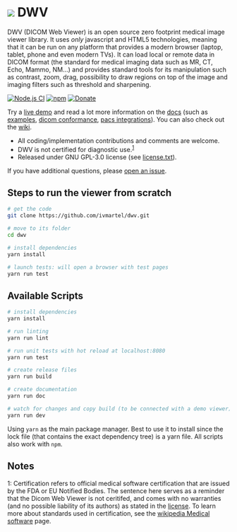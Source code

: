 [![](https://mermaid.ink/img/eyJjb2RlIjoiZ3JhcGggVERcbiAgICBBW0hhcmRdIC0tPnxUZXh0fCBCKFJvdW5kKVxuICAgIEIgLS0-IEN7RGVjaXNpb259XG4gICAgQyAtLT58T25lfCBEW1Jlc3VsdCAxXVxuICAgIEMgLS0-fFR3b3wgRVtSZXN1bHQgMl0iLCJtZXJtYWlkIjp7InRoZW1lIjoiZGVmYXVsdCJ9LCJ1cGRhdGVFZGl0b3IiOmZhbHNlLCJhdXRvU3luYyI6dHJ1ZSwidXBkYXRlRGlhZ3JhbSI6ZmFsc2V9)](https://mermaid-js.github.io/mermaid-live-editor/edit#eyJjb2RlIjoiZ3JhcGggVERcbiAgICBBW0hhcmRdIC0tPnxUZXh0fCBCKFJvdW5kKVxuICAgIEIgLS0-IEN7RGVjaXNpb259XG4gICAgQyAtLT58T25lfCBEW1Jlc3VsdCAxXVxuICAgIEMgLS0-fFR3b3wgRVtSZXN1bHQgMl0iLCJtZXJtYWlkIjoie1xuICBcInRoZW1lXCI6IFwiZGVmYXVsdFwiXG59IiwidXBkYXRlRWRpdG9yIjpmYWxzZSwiYXV0b1N5bmMiOnRydWUsInVwZGF0ZURpYWdyYW0iOmZhbHNlfQ)
DWV
===

DWV (DICOM Web Viewer) is an open source zero footprint medical image viewer library. It uses _only_ javascript and HTML5 technologies, meaning that it can be run on any platform that provides a modern browser (laptop, tablet, phone and even modern TVs). It can load local or remote data in DICOM format (the standard for medical imaging data such as MR, CT, Echo, Mammo, NM...) and  provides standard tools for its manipulation such as contrast, zoom, drag, possibility to draw regions on top of the image and imaging filters such as threshold and sharpening.

[![Node.js CI](https://github.com/ivmartel/dwv/actions/workflows/nodejs-ci.yml/badge.svg)](https://github.com/ivmartel/dwv/actions/workflows/nodejs-ci.yml) [![npm](https://img.shields.io/npm/v/dwv.svg)](https://www.npmjs.com/package/dwv)
[![Donate](https://img.shields.io/badge/Donate-PayPal-green.svg)](https://www.paypal.com/cgi-bin/webscr?cmd=_donations&business=VQWYY8ZS75H3E&currency_code=EUR&bn=PP%2dDonationsBF%3abtn_donateCC_LG%2egif%3aNonHosted)

Try a [live demo](https://ivmartel.github.io/dwv/) and read a lot more information on the [docs](https://ivmartel.github.io/dwv/doc/stable/index.html) (such as [examples](https://ivmartel.github.io/dwv/doc/stable/tutorial-examples.html), [dicom conformance](https://ivmartel.github.io/dwv/doc/stable/tutorial-conformance.html), [pacs integrations](https://ivmartel.github.io/dwv/doc/stable/tutorial-integrations.html)). You can also check out the [wiki](https://github.com/ivmartel/dwv/wiki).

 - All coding/implementation contributions and comments are welcome.
 - DWV is not certified for diagnostic use.<sup>[1](#footnote1)</sup>
 - Released under GNU GPL-3.0 license (see [license.txt](license.txt)).

If you have additional questions, please [open an issue](https://www.github.com/ivmartel/dwv/issues).

## Steps to run the viewer from scratch

``` bash
# get the code
git clone https://github.com/ivmartel/dwv.git

# move to its folder
cd dwv

# install dependencies
yarn install

# launch tests: will open a browser with test pages
yarn run test
```

## Available Scripts

``` bash
# install dependencies
yarn install

# run linting
yarn run lint

# run unit tests with hot reload at localhost:8080
yarn run test

# create release files
yarn run build

# create documentation
yarn run doc

# watch for changes and copy build (to be connected with a demo viewer)
yarn run dev
```

Using `yarn` as the main package manager. Best to use it to install since
the lock file (that contains the exact dependency tree) is a yarn file.
All scripts also work with `npm`.

## Notes

<a name="footnote1">1</a>: Certification refers to official medical software certification that are issued by the FDA or EU Notified Bodies. The sentence here serves as a reminder that the Dicom Web Viewer is not ceritifed, and comes with no warranties (and no possible liability of its authors) as stated in the [license](license.txt). To learn more about standards used in certification, see the [wikipedia Medical software](https://en.wikipedia.org/wiki/Medical_software) page.
